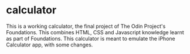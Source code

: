 # calculator

This is a working calculator, the final project of The Odin Project's Foundations.
This combines HTML, CSS and Javascript knowledge learnt as part of Foundations.
This calculator is meant to emulate the iPhone Calculator app, with some changes.
